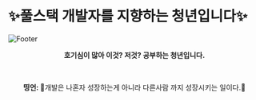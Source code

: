 # ✨풀스택 개발자를 지향하는 청년입니다✨
![Footer](https://capsule-render.vercel.app/api?type=waving&color=auto&height=200&section=footer&text=Gwemin&fontSize=90)
<p align="center"><strong> 
    호기심이 많아 이것? 저것? 공부하는 청년입니다.
</strong></p>
</br>
<p align="center">
       <b>띵언: </b> 
        🎉개발은 나혼자 성장하는게 아니라 다른사람 까지 성장시키는 일이다.🎉
</p>
</br>

